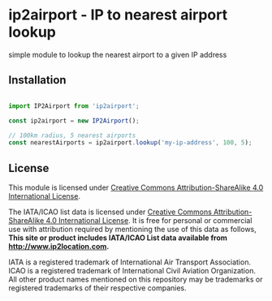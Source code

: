 # ip2airport - IP to nearest airport lookup

simple module to lookup the nearest airport to a given IP address

## Installation

```js

import IP2Airport from 'ip2airport';

const ip2airport = new IP2Airport();

// 100km radius, 5 nearest airports
const nearestAirports = ip2airport.lookup('my-ip-address', 100, 5);

```

## License
This module is licensed under [Creative Commons Attribution-ShareAlike 4.0 International License](https://creativecommons.org/licenses/by-sa/4.0/).

The IATA/ICAO list data is licensed under [Creative Commons Attribution-ShareAlike 4.0 International License](https://creativecommons.org/licenses/by-sa/4.0/). It is free for personal or commercial use with attribution required by mentioning the use of this data as follows,
**This site or product includes IATA/ICAO List data available from <a href="https://www.ip2location.com">http://www.ip2location.com</a>.**

IATA is a registered trademark of International Air Transport Association.
ICAO is a registered trademark of International Civil Aviation Organization.
All other product names mentioned on this repository may be trademarks or registered trademarks of their respective companies.
